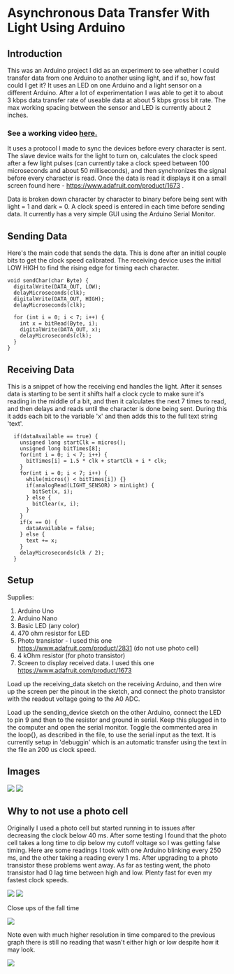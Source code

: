 # Asynchronous Data Transfer With Light Using Arduino

## Introduction

This was an Arduino project I did as an experiment to see whether I could transfer data from one Arduino to another using light, and if so, how fast could I get it? It uses an LED on one Arduino and a light sensor on a different Arduino. After a lot of experimentation I was able to get it to about 3 kbps data transfer rate of useable data at about 5 kbps gross bit rate. The max working spacing between the sensor and LED is currently about 2 inches.

### See a working video [here.](https://youtu.be/fEUkzCr64Jk)

It uses a protocol I made to sync the devices before every character is sent. The slave device waits for the light to turn on, calculates the clock speed after a few light pulses (can currently take a clock speed between 100 microseconds and about 50 milliseconds), and then synchronizes the signal before every character is read. Once the data is read it displays it on a small screen found here - https://www.adafruit.com/product/1673 .

Data is broken down character by character to binary before being sent with light = 1 and dark = 0. A clock speed is entered in each time before sending data. It currently has a very simple GUI using the Arduino Serial Monitor.

## Sending Data

Here's the main code that sends the data. This is done after an initial couple bits to get the clock speed calibrated. The receiving device uses the initial LOW HIGH to find the rising edge for timing each character.

```
void sendChar(char Byte) {
  digitalWrite(DATA_OUT, LOW);
  delayMicroseconds(clk);
  digitalWrite(DATA_OUT, HIGH);
  delayMicroseconds(clk);

  for (int i = 0; i < 7; i++) {
    int x = bitRead(Byte, i);
    digitalWrite(DATA_OUT, x);
    delayMicroseconds(clk);
  }
}
```

## Receiving Data

This is a snippet of how the receiving end handles the light. After it senses data is starting to be sent it shifts half a clock cycle to make sure it's reading in the middle of a bit, and then it calculates the next 7 times to read, and then delays and reads until the character is done being sent. During this it adds each bit to the variable 'x' and then adds this to the full text string 'text'.

```
  if(dataAvailable == true) {
    unsigned long startClk = micros();
    unsigned long bitTimes[8];
    for(int i = 0; i < 7; i++) {
      bitTimes[i] = 1.5 * clk + startClk + i * clk;
    }
    for(int i = 0; i < 7; i++) {
      while(micros() < bitTimes[i]) {}
      if(analogRead(LIGHT_SENSOR) > minLight) {
        bitSet(x, i);
      } else {
        bitClear(x, i);
      }
    }
    if(x == 0) {
      dataAvailable = false;
    } else {
      text += x;
    }
    delayMicroseconds(clk / 2);
  }
```

## Setup

Supplies:
1. Arduino Uno
1. Arduino Nano
1. Basic LED (any color)
1. 470 ohm resistor for LED
1. Photo transistor - I used this one https://www.adafruit.com/product/2831 (do not use photo cell)
1. 4 kOhm resistor (for photo transistor)
1. Screen to display received data. I used this one https://www.adafruit.com/product/1673

Load up the receiving_data sketch on the receiving Arduino, and then wire up the screen per the pinout in the sketch, and connect the photo transistor with the readout voltage going to the A0 ADC.

Load up the sending_device sketch on the other Arduino, connect the LED to pin 9 and then to the resistor and ground in serial. Keep this plugged in to the computer and open the serial monitor. Toggle the commented area in the loop{}, as described in the file, to use the serial input as the text. It is currently setup in 'debuggin' which is an automatic transfer using the text in the file an 200 us clock speed.

## Images

![](/images/20190111_140950.jpg?raw=true)
![](/images/20190111_140954.jpg?raw=true)

## Why to not use a photo cell

Originally I used a photo cell but started running in to issues after decreasing the clock below 40 ms. After some testing I found that the photo cell takes a long time to dip below my cutoff voltage so I was getting false timing. Here are some readings I took with one Arduino blinking every 250 ms, and the other taking a reading every 1 ms. After upgrading to a photo transistor these problems went away. As far as testing went, the photo transistor had 0 lag time between high and low. Plenty fast for even my fastest clock speeds.

![](/images/photocell.png?raw=true)
![](/images/trans.png?raw=true)

Close ups of the fall time

![](/images/photocell_fall.png?raw=true)

Note even with much higher resolution in time compared to the previous graph there is still no reading that wasn't either high or low despite how it may look.

![](/images/trans_fall.png?raw=true)

